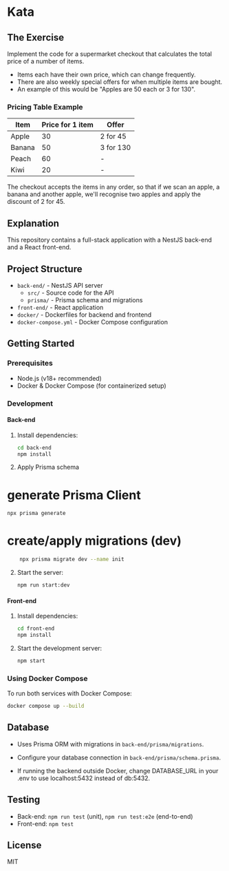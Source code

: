 # Kata

## The Exercise

Implement the code for a supermarket checkout that calculates the total price of a number of items.

-   Items each have their own price, which can change frequently.
-   There are also weekly special offers for when multiple items are bought.
-   An example of this would be "Apples are 50 each or 3 for 130".

### Pricing Table Example

| Item   | Price for 1 item | Offer     |
| ------ | ---------------- | --------- |
| Apple  | 30               | 2 for 45  |
| Banana | 50               | 3 for 130 |
| Peach  | 60               | -         |
| Kiwi   | 20               | -         |

The checkout accepts the items in any order, so that if we scan an apple, a banana and another apple, we'll recognise two apples and apply the discount of 2 for 45.

## Explanation

This repository contains a full-stack application with a NestJS back-end and a React front-end.

## Project Structure

-   `back-end/` - NestJS API server
    -   `src/` - Source code for the API
    -   `prisma/` - Prisma schema and migrations
-   `front-end/` - React application
-   `docker/` - Dockerfiles for backend and frontend
-   `docker-compose.yml` - Docker Compose configuration

## Getting Started

### Prerequisites

-   Node.js (v18+ recommended)
-   Docker & Docker Compose (for containerized setup)

### Development

#### Back-end

1. Install dependencies:
    ```bash
    cd back-end
    npm install
    ```
2. Apply Prisma schema

# generate Prisma Client

```bash
npx prisma generate
```

# create/apply migrations (dev)

```bash
    npx prisma migrate dev --name init
```

2. Start the server:
    ```bash
    npm run start:dev
    ```

#### Front-end

1. Install dependencies:
    ```bash
    cd front-end
    npm install
    ```
2. Start the development server:
    ```bash
    npm start
    ```

### Using Docker Compose

To run both services with Docker Compose:

```bash
docker compose up --build
```

## Database

-   Uses Prisma ORM with migrations in `back-end/prisma/migrations`.
-   Configure your database connection in `back-end/prisma/schema.prisma`.

-   If running the backend outside Docker, change DATABASE_URL in your .env to use localhost:5432 instead of db:5432.

## Testing

-   Back-end: `npm run test` (unit), `npm run test:e2e` (end-to-end)
-   Front-end: `npm test`

## License

MIT
